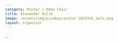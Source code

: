 ```yaml
---
category: Poster / Demo Chair
title: Alexander Kulik
image: /assets/img/pixabay/avatar-2025541_male.png
layout: organizer
---
```


...
